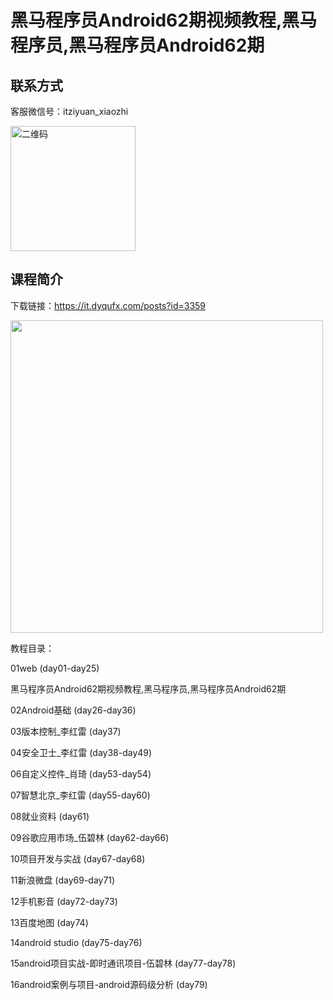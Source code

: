 # 黑马程序员Android62期视频教程,黑马程序员,黑马程序员Android62期

## 联系方式

客服微信号：itziyuan_xiaozhi

<img src="https://ziyuanyun.oss-cn-guangzhou.aliyuncs.com/common/20240614073449/666b82192834a.jpg" width="200" height="200" alt="二维码">

## 课程简介

下载链接：https://it.dyqufx.com/posts?id=3359

<img src="https://ziyuanyun.oss-cn-guangzhou.aliyuncs.com/yun/20240515185133/664493b507dc6.jpg" width="500" alt="">

  教程目录：

 01web (day01-day25)

 黑马程序员Android62期视频教程,黑马程序员,黑马程序员Android62期



 02Android基础 (day26-day36)

 03版本控制_李红雷 (day37)

 04安全卫士_李红雷 (day38-day49)

 06自定义控件_肖琦 (day53-day54)

 07智慧北京_李红雷 (day55-day60)

 08就业资料 (day61)

 09谷歌应用市场_伍碧林 (day62-day66)

 10项目开发与实战 (day67-day68)

 11新浪微盘 (day69-day71)

 12手机影音 (day72-day73)

 13百度地图 (day74)

 14android studio (day75-day76)

 15android项目实战-即时通讯项目-伍碧林 (day77-day78)

 16android案例与项目-android源码级分析 (day79)

  